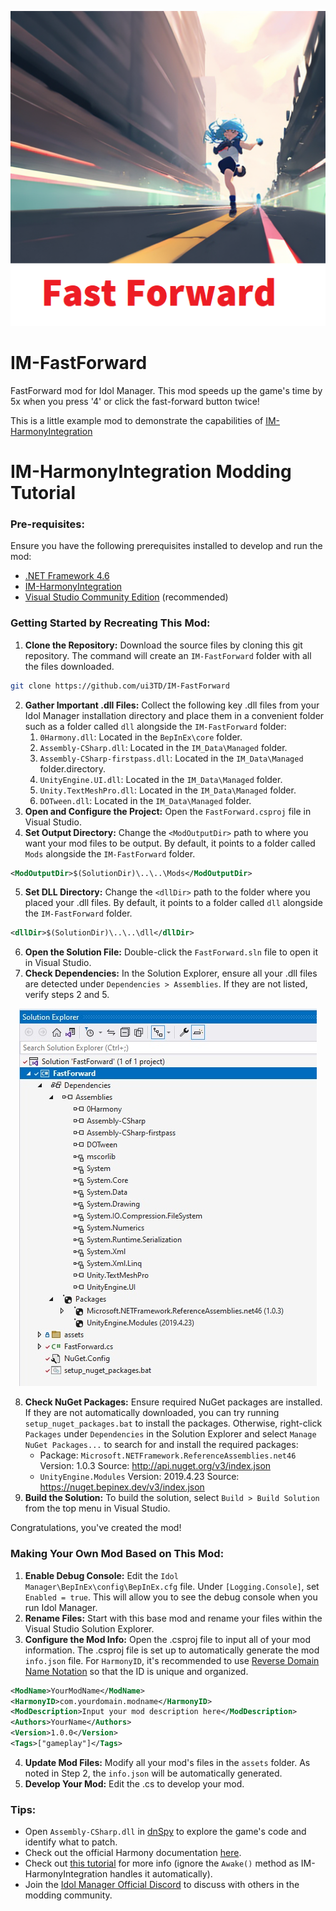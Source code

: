 

<p align="center">
  <img src="source/assets/thumb.png?raw=true" />
</p>

# IM-FastForward
FastForward mod for Idol Manager. This mod speeds up the game's time by 5x when you press '4' or click the fast-forward button twice!

This is a little example mod to demonstrate the capabilities of [IM-HarmonyIntegration](https://github.com/ui3TD/IM-HarmonyIntegration)

# IM-HarmonyIntegration Modding Tutorial

### Pre-requisites: 
Ensure you have the following prerequisites installed to develop and run the mod:
- [.NET Framework 4.6](https://dotnet.microsoft.com/en-us/download/dotnet-framework/net46)
- [IM-HarmonyIntegration](https://github.com/ui3TD/IM-HarmonyIntegration)
- [Visual Studio Community Edition](https://visualstudio.microsoft.com/vs/community/) (recommended)

### Getting Started by Recreating This Mod:

1. **Clone the Repository:**
Download the source files by cloning this git repository. The command will create an `IM-FastForward` folder with all the files downloaded.
```bash
git clone https://github.com/ui3TD/IM-FastForward
```
2. **Gather Important .dll Files:**
Collect the following key .dll files from your Idol Manager installation directory and place them in a convenient folder such as a folder called `dll` alongside the `IM-FastForward` folder:
	1. `0Harmony.dll`: Located in the `BepInEx\core` folder.
	2. `Assembly-CSharp.dll`: Located in the `IM_Data\Managed` folder.
	3. `Assembly-CSharp-firstpass.dll`: Located in the `IM_Data\Managed` folder.directory.
	4. `UnityEngine.UI.dll`: Located in the `IM_Data\Managed` folder.
	5. `Unity.TextMeshPro.dll`: Located in the `IM_Data\Managed` folder.
	6. `DOTween.dll`: Located in the `IM_Data\Managed` folder.
3. **Open and Configure the Project:**
Open the `FastForward.csproj` file in Visual Studio.
4. **Set Output Directory:**
Change the `<ModOutputDir>` path to where you want your mod files to be output. By default, it points to a folder called `Mods` alongside the `IM-FastForward` folder.
```xml
<ModOutputDir>$(SolutionDir)\..\..\Mods</ModOutputDir>
```
5. **Set DLL Directory:**
Change the `<dllDir>` path to the folder where you placed your .dll files. By default, it points to a folder called `dll` alongside the `IM-FastForward` folder.
```xml
<dllDir>$(SolutionDir)\..\..\dll</dllDir>
```
6. **Open the Solution File:**
Double-click the `FastForward.sln` file to open it in Visual Studio.
7. **Check Dependencies:**
In the Solution Explorer, ensure all your .dll files are detected under `Dependencies > Assemblies`. If they are not listed, verify steps 2 and 5.
<p align="center">
  <img src="readme%20assets/solution_explorer.jpg?raw=true" />
</p>

8. **Check NuGet Packages:**
 Ensure required NuGet packages are installed. If they are not automatically downloaded, you can try running `setup_nuget_packages.bat` to install the packages. Otherwise, right-click `Packages` under `Dependencies` in the Solution Explorer and select `Manage NuGet Packages...` to search for and install the required packages:
    -   Package: `Microsoft.NETFramework.ReferenceAssemblies.net46`
    Version: 1.0.3
    Source: http://api.nuget.org/v3/index.json
    -   `UnityEngine.Modules`
    Version: 2019.4.23
    Source: https://nuget.bepinex.dev/v3/index.json
9. **Build the Solution:**
To build the solution, select `Build > Build Solution` from the top menu in Visual Studio.

Congratulations, you've created the mod!

### Making Your Own Mod Based on This Mod:
1. **Enable Debug Console:** 
Edit the `Idol Manager\BepInEx\config\BepInEx.cfg` file. Under `[Logging.Console]`, set `Enabled = true`. This will allow you to see the debug console when you run Idol Manager.
2. **Rename Files:**
Start with this base mod and rename your files within the Visual Studio Solution Explorer.
3. **Configure the Mod Info:**
Open the .csproj file to input all of your mod information. The .csproj file is set up to automatically generate the mod `info.json` file. For `HarmonyID`, it's recommended to use [Reverse Domain Name Notation](https://en.wikipedia.org/wiki/Reverse_domain_name_notation) so that the ID is unique and organized.
```xml
<ModName>YourModName</ModName>
<HarmonyID>com.yourdomain.modname</HarmonyID>
<ModDescription>Input your mod description here</ModDescription>
<Authors>YourName</Authors>
<Version>1.0.0</Version>
<Tags>["gameplay"]</Tags>
```
4. **Update Mod Files:**
Modify all your mod's files in the `assets` folder. As noted in Step 2, the `info.json` will be automatically generated.
5. **Develop Your Mod:**
Edit the .cs to develop your mod.

### Tips:
- Open `Assembly-CSharp.dll` in [dnSpy](https://github.com/dnSpy/dnSpy/releases/tag/v6.1.8) to explore the game's code and identify what to patch.
- Check out the official Harmony documentation [here](https://harmony.pardeike.net/articles/intro.html).
- Check out [this tutorial](https://outward.fandom.com/wiki/Mod_development_guide/Harmony) for more info (ignore the `Awake()` method as IM-HarmonyIntegration handles it automatically).
- Join the [Idol Manager Official Discord](https://discord.com/invite/83ywHbP) to discuss with others in the modding community.
